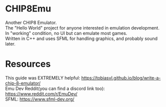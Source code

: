 # CHIP8Emu
Another CHIP8 Emulator.</br>
The "Hello World" project for anyone interested in emulation development. </br>
In "working" condition, no UI but can emulate most games.</br>
Written in C++ and uses SFML for handling graphics, and probably sound later.</br>

# Resources
This guide was EXTREMELY helpful: https://tobiasvl.github.io/blog/write-a-chip-8-emulator/ </br>
Emu Dev Reddit(you can find a discord link too): https://www.reddit.com/r/EmuDev/ </br>
SFML: https://www.sfml-dev.org/ </br>
